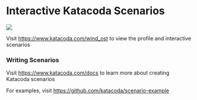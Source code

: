 # Interactive Katacoda Scenarios

[![](http://shields.katacoda.com/katacoda/wind_ost/count.svg)](https://www.katacoda.com/wind_ost "Get your profile on Katacoda.com")

Visit https://www.katacoda.com/wind_ost to view the profile and interactive scenarios

### Writing Scenarios
Visit https://www.katacoda.com/docs to learn more about creating Katacoda scenarios

For examples, visit https://github.com/katacoda/scenario-example
